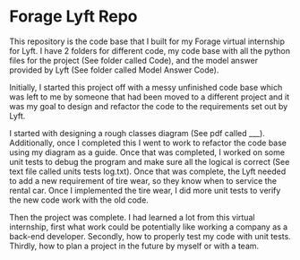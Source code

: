 # Forage Lyft Repo
This repository is the code base that I built for my Forage virtual internship for Lyft. I have 2 folders for different code, my code base with all the python files for the project (See folder called Code), and the model answer provided by Lyft (See folder called Model Answer Code).

Initially, I started this project off with a messy unfinished code base which was left to me by someone that had been moved to a different project and it was my goal to design and refactor the code to the requirements set out by Lyft. 

I started with designing a rough classes diagram (See pdf called ___). Additionally, once I completed this I went to work to refactor the code base using my diagram as a guide. Once that was completed, I worked on some unit tests to debug the program and make sure all the logical is correct (See text file called units tests log.txt). Once that was complete, the Lyft needed to add a new requirement of tire wear, so they know when to service the rental car. Once I implemented the tire wear, I did more unit tests to verify the new code work with the old code. 

Then the project was complete. I had learned a lot from this virtual internship, first what work could be potentially like working a company as a back-end developer. Secondly, how to properly test my code with unit tests. Thirdly, how to plan a project in the future by myself or with a team.

